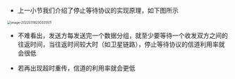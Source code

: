 - 上一小节我们介绍了停止等待协议的实现原理，如下图所示

<img src="https://gitee.com/pj-l/imgs-1/raw/master/image-20220318230335511.png" alt="image-20220318230335511" style="zoom:50%;" />

- 不难看出，发送方每发送完一个数据分组，就至少要等待一个收发双方之间的往返时间，当往返时间较大时（如卫星链路），停止等待协议的信道利用率就会很低

- 若再出现超时重传，信道的利用率就会更低

